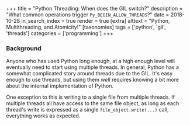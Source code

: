 +++
title = "Python Threading: When does the GIL switch?"
description = "What common operations trigger `Py_BEGIN_ALLOW_THREADS`?"
date = 2018-10-28
in_search_index = true
render = true
[extra]
alttext = "Python, Multithreading, and Atomicity!"
[taxonomies]
tags = ['python', 'gil', 'threads']
categories = ['programming']
+++

### Background

Anyone who has used Python long enough, at a high enough level will eventually need to start using multiple threads. In general, Python has a somewhat complicated story around threads due to the GIL. It's easy enough to use threads, but using them *well* requires knowing a bit more about the internal implementation of Python. 

One exception to this is writing to a single file from multiple threads. If multiple threads all have access to the same file object, as long as each thread's write is expressed as a single `file_object.write(...)` call, everything works as expected.